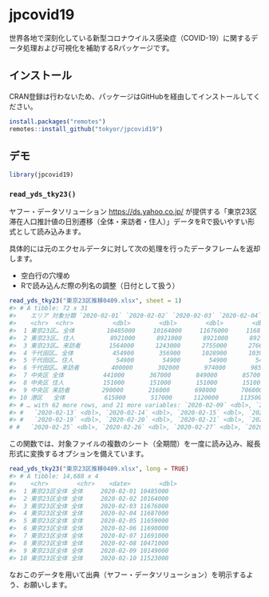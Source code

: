 
<!-- README.md is generated from README.Rmd. Please edit that file -->

# jpcovid19

<!-- badges: start -->

<!-- badges: end -->

世界各地で深刻化している新型コロナウイルス感染症（COVID-19）に関するデータ処理および可視化を補助するRパッケージです。

## インストール

CRAN登録は行わないため、パッケージはGitHubを経由してインストールしてください。

``` r
install.packages("remotes")
remotes::install_github("tokyor/jpcovid19")
```

## デモ

``` r
library(jpcovid19)
```

### `read_yds_tky23()`

ヤフー・データソリューション <https://ds.yahoo.co.jp/>
が提供する「東京23区滞在人口推計値の日別遷移（全体・来訪者・住人）」データをRで扱いやすい形式として読み込みます。

具体的には元のエクセルデータに対して次の処理を行ったデータフレームを返却します。

  - 空白行の穴埋め
  - Rで読み込んだ際の列名の調整（日付として扱う）

<!-- end list -->

``` r
read_yds_tky23("東京23区推移0409.xlsx", sheet = 1)
#> # A tibble: 72 x 31                                                                                                        
#>    エリア 対象分類 `2020-02-01` `2020-02-02` `2020-02-03` `2020-02-04` `2020-02-05` `2020-02-06` `2020-02-07` `2020-02-08`
#>    <chr>  <chr>           <dbl>        <dbl>        <dbl>        <dbl>        <dbl>        <dbl>        <dbl>        <dbl>
#>  1 東京23区… 全体         10485000     10164000     11676000     11687000     11659000     11690000     11691000     10471000
#>  2 東京23区… 住人          8921000      8921000      8921000      8921000      8921000      8921000      8921000      8921000
#>  3 東京23区… 来訪者        1564000      1243000      2755000      2766000      2738000      2769000      2770000      1550000
#>  4 千代田区… 全体           454900       356900      1028900      1039900      1031900      1043900      1041900       453900
#>  5 千代田区… 住人            54900        54900        54900        54900        54900        54900        54900        54900
#>  6 千代田区… 来訪者         400000       302000       974000       985000       977000       989000       987000       399000
#>  7 中央区 全体           441000       367000       849000       857000       852000       861000       863000       440000
#>  8 中央区 住人           151000       151000       151000       151000       151000       151000       151000       151000
#>  9 中央区 来訪者         290000       216000       698000       706000       701000       710000       712000       289000
#> 10 港区   全体           615000       517000      1120000      1135000      1126000      1140000      1139000       614000
#> # … with 62 more rows, and 21 more variables: `2020-02-09` <dbl>, `2020-02-10` <dbl>, `2020-02-11` <dbl>, `2020-02-12` <dbl>,
#> #   `2020-02-13` <dbl>, `2020-02-14` <dbl>, `2020-02-15` <dbl>, `2020-02-16` <dbl>, `2020-02-17` <dbl>, `2020-02-18` <dbl>,
#> #   `2020-02-19` <dbl>, `2020-02-20` <dbl>, `2020-02-21` <dbl>, `2020-02-22` <dbl>, `2020-02-23` <dbl>, `2020-02-24` <dbl>,
# #   `2020-02-25` <dbl>, `2020-02-26` <dbl>, `2020-02-27` <dbl>, `2020-02-28` <dbl>, `2020-02-29` <dbl>
```

この関数では、対象ファイルの複数のシート（全期間）を一度に読み込み、縦長形式に変換するオプションを備えています。

``` r
read_yds_tky23("東京23区推移0409.xlsx", long = TRUE)
#> # A tibble: 14,688 x 4                                                                                                       #>    エリア       対象分類 date       visitors
#>    <chr>        <chr>    <date>        <dbl>
#>  1 東京23区全体 全体     2020-02-01 10485000
#>  2 東京23区全体 全体     2020-02-02 10164000
#>  3 東京23区全体 全体     2020-02-03 11676000
#>  4 東京23区全体 全体     2020-02-04 11687000
#>  5 東京23区全体 全体     2020-02-05 11659000
#>  6 東京23区全体 全体     2020-02-06 11690000
#>  7 東京23区全体 全体     2020-02-07 11691000
#>  8 東京23区全体 全体     2020-02-08 10471000
#>  9 東京23区全体 全体     2020-02-09 10149000
#> 10 東京23区全体 全体     2020-02-10 11523000
```

なおこのデータを用いて出典（ヤフー・データソリューション）を明示するよう、お願いします。
